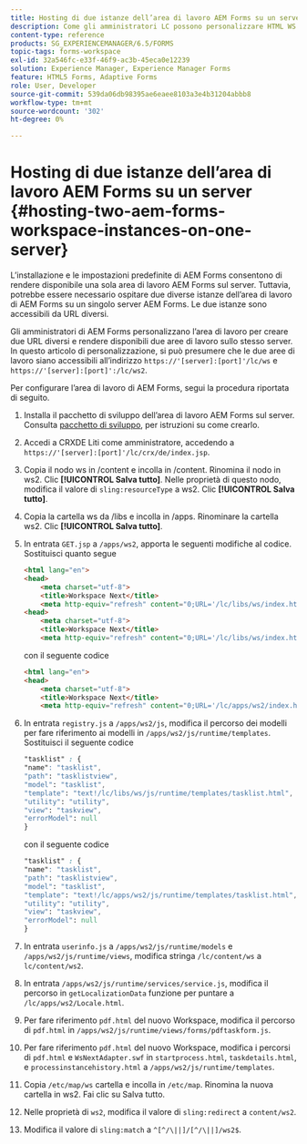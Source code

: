 ```yaml
---
title: Hosting di due istanze dell’area di lavoro AEM Forms su un server
description: Come gli amministratori LC possono personalizzare HTML WS per ospitare due istanze su un singolo server accessibile tramite URL diversi.
content-type: reference
products: SG_EXPERIENCEMANAGER/6.5/FORMS
topic-tags: forms-workspace
exl-id: 32a546fc-e33f-46f9-ac3b-45eca0e12239
solution: Experience Manager, Experience Manager Forms
feature: HTML5 Forms, Adaptive Forms
role: User, Developer
source-git-commit: 539da06db98395ae6eaee8103a3e4b31204abbb8
workflow-type: tm+mt
source-wordcount: '302'
ht-degree: 0%

---
```


# Hosting di due istanze dell’area di lavoro AEM Forms su un server {#hosting-two-aem-forms-workspace-instances-on-one-server}

L’installazione e le impostazioni predefinite di AEM Forms consentono di rendere disponibile una sola area di lavoro AEM Forms sul server. Tuttavia, potrebbe essere necessario ospitare due diverse istanze dell’area di lavoro di AEM Forms su un singolo server AEM Forms. Le due istanze sono accessibili da URL diversi.

Gli amministratori di AEM Forms personalizzano l’area di lavoro per creare due URL diversi e rendere disponibili due aree di lavoro sullo stesso server. In questo articolo di personalizzazione, si può presumere che le due aree di lavoro siano accessibili all’indirizzo `https://'[server]:[port]'/lc/ws` e `https://'[server]:[port]':/lc/ws2`.

Per configurare l’area di lavoro di AEM Forms, segui la procedura riportata di seguito.

1. Installa il pacchetto di sviluppo dell’area di lavoro AEM Forms sul server. Consulta [pacchetto di sviluppo](/help/forms/using/introduction-customizing-html-workspace.md#p-crx-package-p), per istruzioni su come crearlo.
1. Accedi a CRXDE Liti come amministratore, accedendo a `https://'[server]:[port]'/lc/crx/de/index.jsp`.
1. Copia il nodo ws in /content e incolla in /content. Rinomina il nodo in ws2. Clic **[!UICONTROL Salva tutto]**. Nelle proprietà di questo nodo, modifica il valore di `sling:resourceType` a ws2. Clic **[!UICONTROL Salva tutto]**.

1. Copia la cartella ws da /libs e incolla in /apps. Rinominare la cartella ws2. Clic **[!UICONTROL Salva tutto]**.
1. In entrata `GET.jsp` a `/apps/ws2`, apporta le seguenti modifiche al codice. Sostituisci quanto segue

   ```html
   <html lang="en">
   <head>
       <meta charset="utf-8">
       <title>Workspace Next</title>
       <meta http-equiv="refresh" content="0;URL='/lc/libs/ws/index.html'" /><html lang="en">
   <head>
       <meta charset="utf-8">
       <title>Workspace Next</title>
       <meta http-equiv="refresh" content="0;URL='/lc/libs/ws/index.html'" />
   ```

   con il seguente codice

   ```html
   <html lang="en">
   <head>
       <meta charset="utf-8">
       <title>Workspace Next</title>
       <meta http-equiv="refresh" content="0;URL='/lc/apps/ws2/index.html'" />
   ```

1. In entrata `registry.js` a `/apps/ws2/js`, modifica il percorso dei modelli per fare riferimento ai modelli in `/apps/ws2/js/runtime/templates`. Sostituisci il seguente codice

   ```css
   "tasklist" : {
   "name": "tasklist",
   "path": "tasklistview",
   "model": "tasklist",
   "template": "text!/lc/libs/ws/js/runtime/templates/tasklist.html",
   "utility": "utility",
   "view": "taskview",
   "errorModel": null
   }
   ```

   con il seguente codice

   ```css
   "tasklist" : {
   "name": "tasklist",
   "path": "tasklistview",
   "model": "tasklist",
   "template": "text!/lc/apps/ws2/js/runtime/templates/tasklist.html",
   "utility": "utility",
   "view": "taskview",
   "errorModel": null
   }
   ```

1. In entrata `userinfo.js` a `/apps/ws2/js/runtime/models` e `/apps/ws2/js/runtime/views`, modifica stringa `/lc/content/ws` a `lc/content/ws2`.

1. In entrata `/apps/ws2/js/runtime/services/service.js`, modifica il percorso in `getLocalizationData` funzione per puntare a `/lc/apps/ws2/Locale.html`.

1. Per fare riferimento `pdf.html` del nuovo Workspace, modifica il percorso di `pdf.html` in `/apps/ws2/js/runtime/views/forms/pdftaskform.js`.

1. Per fare riferimento `pdf.html` del nuovo Workspace, modifica i percorsi di `pdf.html` e `WsNextAdapter.swf` in `startprocess.html`, `taskdetails.html`, e `processinstancehistory.html` a `/apps/ws2/js/runtime/templates`.

1. Copia `/etc/map/ws` cartella e incolla in `/etc/map`. Rinomina la nuova cartella in ws2. Fai clic su Salva tutto.

1. Nelle proprietà di `ws2`, modifica il valore di `sling:redirect` a `content/ws2`.

1. Modifica il valore di `sling:match` a `^[^/\||]/[^/\||]/ws2$`.

